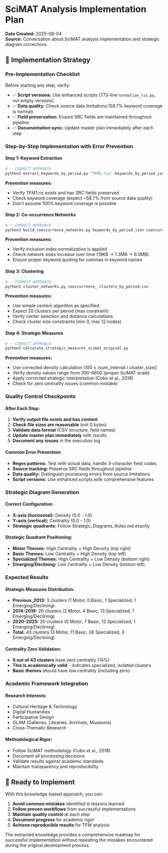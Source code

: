 # SciMAT Analysis Implementation Plan

**Date Created:** 2025-08-04  
**Source:** Conversation about SciMAT analysis implementation and strategic diagram corrections

## 🎯 **Implementation Strategy**

### **Pre-Implementation Checklist**
Before starting any step, verify:
- ✅ **Script versions:** Use enhanced scripts (773-line `normalize_ris.py`, not empty versions)
- ✅ **Data quality:** Check source data limitations (58.7% keyword coverage is normal)
- ✅ **Field preservation:** Ensure SRC fields are maintained throughout pipeline
- ✅ **Documentation sync:** Update master plan immediately after each step

### **Step-by-Step Implementation with Error Prevention**

#### **Step 1: Keyword Extraction**
```bash
# ✅ CORRECT APPROACH
python3 extract_keywords_by_period.py "TFM1.ris" keywords_by_period.json
```
**Prevention measures:**
- Verify TFM1.ris exists and has SRC fields preserved
- Check keyword coverage (expect ~58.7% from source data quality)
- Don't assume 100% keyword coverage is possible

#### **Step 2: Co-occurrence Networks**
```bash
# ✅ CORRECT APPROACH
python3 build_cooccurrence_networks.py keywords_by_period.json cooccurrence_
```
**Prevention measures:**
- Verify inclusion index normalization is applied
- Check network sizes increase over time (19KB → 1.3MB → 6.0MB)
- Ensure proper keyword quoting for commas in keyword names

#### **Step 3: Clustering**
```bash
# ✅ CORRECT APPROACH
python3 cluster_networks.py cooccurrence_ clusters_by_period.csv
```
**Prevention measures:**
- Use simple centers algorithm as specified
- Expect 20 clusters per period (max constraint)
- Verify center selection and distance calculations
- Check cluster size constraints (min 3, max 12 nodes)

#### **Step 4: Strategic Measures**
```bash
# ✅ CORRECT APPROACH
python3 calculate_strategic_measures_scimat_original.py
```
**Prevention measures:**
- Use corrected density calculation (100 × (sum_internal / cluster_size))
- Verify density values range from 300-6600 (proper SciMAT scale)
- Apply corrected strategic interpretation (Cobo et al., 2018)
- Check for zero centrality issues (common mistake)

### **Quality Control Checkpoints**

#### **After Each Step:**
1. **Verify output file exists and has content**
2. **Check file sizes are reasonable** (not 0 bytes)
3. **Validate data format** (CSV structure, field names)
4. **Update master plan immediately** with results
5. **Document any issues** in the execution log

#### **Common Error Prevention:**
- **Regex patterns:** Test with actual data, handle 3-character field codes
- **Source tracking:** Preserve SRC fields throughout pipeline
- **Data quality:** Distinguish processing errors from source limitations
- **Script versions:** Use enhanced scripts with comprehensive features

### **Strategic Diagram Generation**

#### **Correct Configuration:**
- **X-axis (horizontal):** Density (0.0 - 1.0)
- **Y-axis (vertical):** Centrality (0.0 - 1.0)
- **Strategic quadrants:** Follow Strategic_Diagrams_Rules.md exactly

#### **Strategic Quadrant Positioning:**
- **Motor Themes:** High Centrality + High Density (top right)
- **Basic Themes:** Low Centrality + High Density (top left)
- **Specialized Themes:** High Centrality + Low Density (bottom right)
- **Emerging/Declining:** Low Centrality + Low Density (bottom left)

### **Expected Results**

#### **Strategic Measures Distribution:**
- **Previous_2013:** 3 clusters (1 Motor, 0 Basic, 1 Specialized, 1 Emerging/Declining)
- **2014-2019:** 20 clusters (2 Motor, 4 Basic, 13 Specialized, 1 Emerging/Declining)
- **2020-2025:** 20 clusters (0 Motor, 7 Basic, 12 Specialized, 1 Emerging/Declining)
- **Total:** 43 clusters (3 Motor, 11 Basic, 26 Specialized, 3 Emerging/Declining)

#### **Centrality Zero Validation:**
- **6 out of 43 clusters** have zero centrality (14%)
- **This is academically valid** - indicates specialized, isolated clusters
- **Basic themes** should have low centrality (including zero)

### **Academic Framework Integration**

#### **Research Interests:**
- Cultural Heritage & Technology
- Digital Humanities
- Participative Design
- GLAM (Galleries, Libraries, Archives, Museums)
- Cross-Thematic Research

#### **Methodological Rigor:**
- Follow SciMAT methodology (Cobo et al., 2018)
- Document all processing decisions
- Validate results against academic standards
- Maintain transparency and reproducibility

## 🚀 **Ready to Implement**

With this knowledge-based approach, you can:
1. **Avoid common mistakes** identified in lessons learned
2. **Follow proven workflows** from successful implementations
3. **Maintain quality control** at each step
4. **Document progress** for academic rigor
5. **Achieve reproducible results** for TFM analysis

The extracted knowledge provides a comprehensive roadmap for successful implementation without repeating the mistakes encountered during the original development process. 